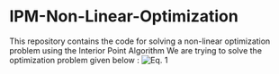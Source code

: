 # IPM-Non-Linear-Optimization
This repository contains the code for solving a non-linear optimization problem using the Interior Point Algorithm
We are trying to solve the optimization problem given below :
![Eq. 1](./readme_images/img_1)
